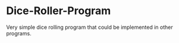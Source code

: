 # Dice-Roller-Program
Very simple dice rolling program that could be implemented in other programs.
